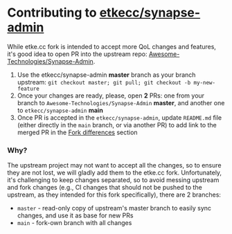 # Contributing to [etkecc/synapse-admin](https://github.com/etkecc/synapse-admin)

While etke.cc fork is intended to accept more QoL changes and features, 
it's good idea to open PR into the upstream repo: [Awesome-Technologies/Synapse-Admin](https://github.com/Awesome-Technologies/synapse-admin).

1. Use the etkecc/synapse-admin **master** branch as your branch upstream: `git checkout master; git pull; git checkout -b my-new-feature`
2. Once your changes are ready, please, open **2** PRs: one from your branch to `Awesome-Technologies/Synapse-Admin` **master**, and another one to `etkecc/synapse-admin` **main**
3. Once PR is accepted in the `etkecc/synapse-admin`, update `README.md` file (either directly in the `main` branch, or via another PR) to add link to the merged PR in the [Fork differences](https://github.com/etkecc/synapse-admin#fork-differences) section

### Why?

The upstream project may not want to accept all the changes, so to ensure they are not lost, we will gladly add them to the etke.cc fork.
Unfortunately, it's challenging to keep changes separated, so to avoid messing upstream and fork changes (e.g., CI changes that should not be pushed to the upstream, as they intended for this fork specifically), there are 2 branches:

* `master` - read-only copy of upstream's master branch to easily sync changes, and use it as base for new PRs
* `main` - fork-own branch with all changes

